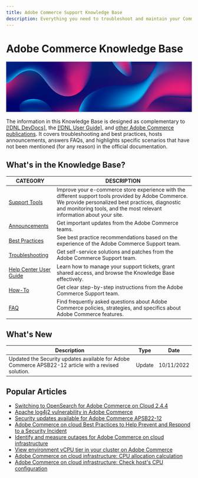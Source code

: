 ```yaml
---
title: Adobe Commerce Support Knowledge Base
description: Everything you need to troubleshoot and maintain your Commerce store.
---
```


# Adobe Commerce Knowledge Base

![Knowledge Base homepage](../help/assets/knowledge-base-home-page-cover.jpg)

The information in this Knowledge Base is designed as complementary to [[!DNL DevDocs]](http://devdocs.magento.com/), the [[!DNL User Guide]](http://docs.magento.com/m2/ee/user_guide/getting-started.html), and [other Adobe Commerce publications](https://magento.com/resources/technical). It covers troubleshooting and best practices, hosts announcements, answers FAQs, and highlights specific scenarios that have not been mentioned (for any reason) in the official documentation.

## What's in the Knowledge Base?

| CATEGORY | DESCRIPTION | 
| --- | --- |
| [Support Tools](https://experienceleague.corp.adobe.com/docs/commerce-knowledge-base/kb/support-tools/overview.html?lang=en) | Improve your e-commerce store experience with the different support tools provided by Adobe Commerce. We provide personalized best practices, diagnostic and monitoring tools, and the most relevant information about your site. |
| [Announcements](https://experienceleague.corp.adobe.com/docs/commerce-knowledge-base/kb/announcements/overview.html?lang=en) | Get important updates from the Adobe Commerce teams. |
| [Best Practices](https://experienceleague.corp.adobe.com/docs/commerce-knowledge-base/kb/best-practices/overview.html?lang=en) | See best practice recommendations based on the experience of the Adobe Commerce Support team. |
| [Troubleshooting](https://experienceleague.corp.adobe.com/docs/commerce-knowledge-base/kb/troubleshooting/overview.html?lang=en) | Get self-service solutions and patches from the Adobe Commerce Support team. |
| [Help Center User Guide](https://experienceleague.corp.adobe.com/docs/commerce-knowledge-base/kb/help-center-guide/magento-help-center-user-guide.html?lang=en) | Learn how to manage your support tickets, grant shared access, and browse the Knowledge Base effectively. |
| [How-To](https://experienceleague.corp.adobe.com/docs/commerce-knowledge-base/kb/how-to/overview.html?lang=en) | Get clear step-by-step instructions from the Adobe Commerce Support team. |
| [FAQ](https://experienceleague.corp.adobe.com/docs/commerce-knowledge-base/kb/faq/overview.html?lang=en) | Find frequently asked questions about Adobe Commerce policies, strategies, and specifics about Adobe Commerce features. | 

## What's New

| Description | Type | Date |
| --- | --- | --- |
| Updated the Security updates available for Adobe Commerce APSB22-12 article with a revised solution. | Update | 10/11/2022 |

## Popular Articles

* [Switching to OpenSearch for Adobe Commerce on Cloud 2.4.4](https://support.magento.com/hc/en-us/articles/4419942355725-Switching-to-OpenSearch-for-Adobe-Commerce-on-Cloud-2-4-4)
* [Apache log4j2 vulnerability in Adobe Commerce](https://support.magento.com/hc/en-us/articles/4416923268749-Apache-log4j2-vulnerability-in-Adobe-Commerce)
* [Security updates available for Adobe Commerce APSB22-12](https://support.magento.com/hc/en-us/articles/4426353041293-Security-updates-available-for-Adobe-Commerce-APSB22-12)
* [Adobe Commerce on cloud Best Practices to Help Prevent and Respond to a Security Incident](https://support.magento.com/hc/en-us/articles/8992381597453-Adobe-Commerce-on-cloud-Best-Practices-to-Help-Prevent-and-Respond-to-a-Security-Incident)
* [Identify and measure outages for Adobe Commerce on cloud infrastructure](https://support.magento.com/hc/en-us/articles/4409500578957-Identify-and-measure-outages-for-Adobe-Commerce-on-cloud-infrastructure)
* [View environment vCPU tier in your cluster on Adobe Commerce](https://support.magento.com/hc/en-us/articles/4409425285901-View-environment-vCPU-tier-in-your-cluster-on-Adobe-Commerce)
* [Adobe Commerce on cloud infrastructure: CPU allocation calculation](https://support.magento.com/hc/en-us/articles/360058551232-Adobe-Commerce-on-cloud-infrastructure-CPU-allocation-calculation)
* [Adobe Commerce on cloud infrastructure: Check host's CPU configuration](https://support.magento.com/hc/en-us/articles/360058507012-Adobe-Commerce-on-cloud-infrastructure-Check-host-s-CPU-configuration)
